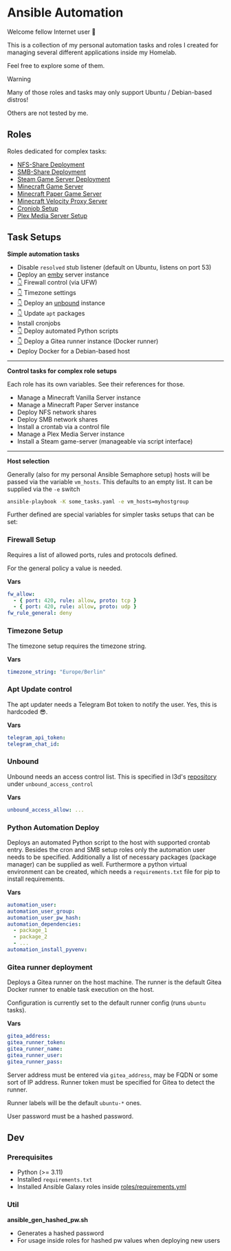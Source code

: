 # Ansible Automation

Welcome fellow Internet user 👋

This is a collection of my personal automation tasks and roles I created
for managing several different applications inside my Homelab.

Feel free to explore some of them.

> [!WARNING]
> Many of those roles and tasks may only support Ubuntu / Debian-based distros!
> 
> Others are not tested by me.

## Roles

Roles dedicated for complex tasks:

- [NFS-Share Deployment](nfs_setup/README.md)
- [SMB-Share Deployment](smb_setup/README.md)
- [Steam Game Server Deployment](steam_server/README.md)
- [Minecraft Game Server](mc_vanilla/README.md)
- [Minecraft Paper Game Server](mc_paper/README.md)
- [Minecraft Velocity Proxy Server](mc_velocity/README.md)
- [Cronjob Setup](cron_job/README.md)
- [Plex Media Server Setup](plex_setup/README.md)

## Task Setups

**Simple automation tasks**

- Disable `resolved` stub listener (default on Ubuntu, listens on port 53)
- Deploy an [emby](https://emby.media/) server instance
- [👇](#firewall-setup) Firewall control (via UFW)
- [👇](#timezone-setup) Timezone settings
- [👇](#unbound) Deploy an [unbound](https://www.nlnetlabs.nl/projects/unbound/about/) instance
- [👇](#apt-update-control) Update `apt` packages
- Install cronjobs
- [👇](#python-automation-deploy) Deploy automated Python scripts
- [👇](#gitea-runner-deployment) Deploy a Gitea runner instance (Docker runner)
- Deploy Docker for a Debian-based host

---

**Control tasks for complex role setups**

Each role has its own variables. See their references for those.

- Manage a Minecraft Vanilla Server instance
- Manage a Minecraft Paper Server instance
- Deploy NFS network shares
- Deploy SMB network shares
- Install a crontab via a control file
- Manage a Plex Media Server instance
- Install a Steam game-server (manageable via script interface)

---

**Host selection**

Generally (also for my personal Ansible Semaphore setup) hosts will be passed
via the variable `vm_hosts`. This defaults to an empty list. It can be supplied
via the `-e` switch

```bash
ansible-playbook -K some_tasks.yaml -e vm_hosts=myhostgroup
```

Further defined are special variables for simpler tasks setups that can be set:

### Firewall Setup

Requires a list of allowed ports, rules and protocols defined.

For the general policy a value is needed.

**Vars**

```yaml
fw_allow:
  - { port: 420, rule: allow, proto: tcp }
  - { port: 420, rule: allow, proto: udp }
fw_rule_general: deny
```

### Timezone Setup

The timezone setup requires the timezone string.

**Vars**
```yaml
timezone_string: "Europe/Berlin"
```

### Apt Update control

The apt updater needs a Telegram Bot token to notify the user. Yes, this is
hardcoded 😎.

**Vars**

```yaml
telegram_api_token:
telegram_chat_id: 
```

### Unbound

Unbound needs an access control list. This is specified in l3d's
[repository](https://github.com/roles-ansible/ansible_role_unbound) under
`unbound_access_control`

**Vars**

```yaml
unbound_access_allow: ...
```

### Python Automation Deploy

Deploys an automated Python script to the host with supported crontab entry.
Besides the cron and SMB setup roles only the automation user needs to be
specified. Additionally a list of necessary packages (package manager) can
be supplied as well. Furthermore a python virtual environment can be created,
which needs a `requirements.txt` file for pip to install requirements.

**Vars**

```yaml
automation_user:
automation_user_group:
automation_user_pw_hash:
automation_dependencies:
  - package_1
  - package_2
  - ...
automation_install_pyvenv:
```

### Gitea runner deployment

Deploys a Gitea runner on the host machine. The runner is the default Gitea
Docker runner to enable task execution on the host.

Configuration is currently set to the default runner config
(runs `ubuntu` tasks).

**Vars**
```yaml
gitea_address:
gitea_runner_token:
gitea_runner_name:
gitea_runner_user:
gitea_runner_pass:
```

Server address must be entered via `gitea_address`, may be FQDN or some sort of
IP address. Runner token must be specified for Gitea to detect the runner.

Runner labels will be the default `ubuntu-*` ones.

User password must be a hashed password.

## Dev
### Prerequisites

- Python (>= 3.11)
- Installed `requirements.txt`
- Installed Ansible Galaxy roles inside [roles/requirements.yml](roles/requirements.yml)

### Util

**ansible_gen_hashed_pw.sh**

- Generates a hashed password
- For usage inside roles for hashed pw values when deploying new users

